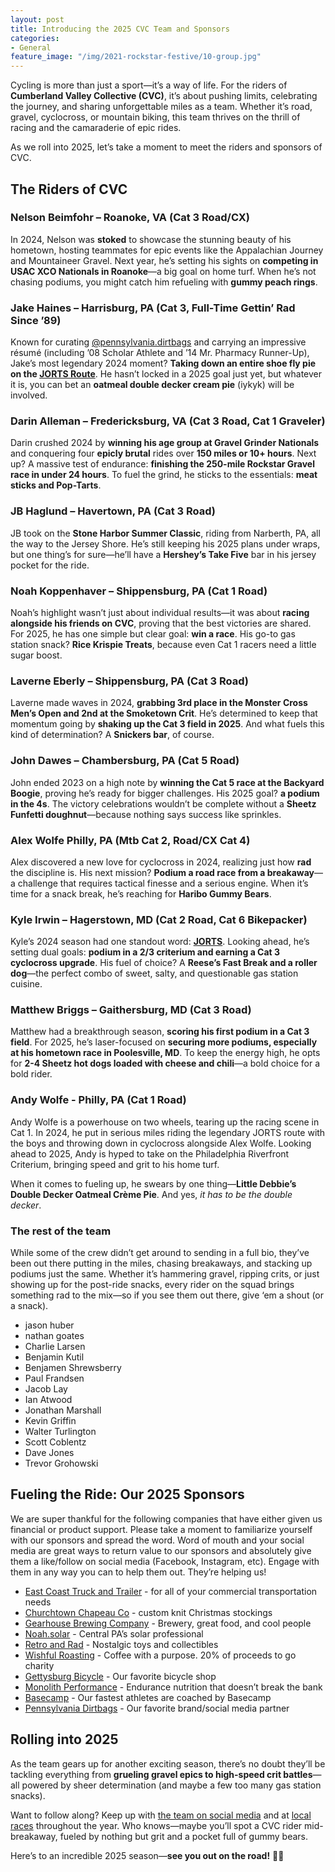 ```yaml
---
layout: post
title: Introducing the 2025 CVC Team and Sponsors
categories:
- General
feature_image: "/img/2021-rockstar-festive/10-group.jpg"
---
```

Cycling is more than just a sport—it&rsquo;s a way of life. For the riders of **Cumberland Valley Collective (CVC)**, it&rsquo;s about pushing limits, celebrating the journey, and sharing unforgettable miles as a team. Whether it&rsquo;s road, gravel, cyclocross, or mountain biking, this team thrives on the thrill of racing and the camaraderie of epic rides. 

As we roll into 2025, let&rsquo;s take a moment to meet the riders and sponsors of CVC.  

## The Riders of CVC  

### Nelson Beimfohr – Roanoke, VA (Cat 3 Road/CX)  
In 2024, Nelson was **stoked** to showcase the stunning beauty of his hometown, hosting teammates for epic events like the Appalachian Journey and Mountaineer Gravel. Next year, he&rsquo;s setting his sights on **competing in USAC XCO Nationals in Roanoke**—a big goal on home turf. When he&rsquo;s not chasing podiums, you might catch him refueling with **gummy peach rings**.  

### Jake Haines – Harrisburg, PA (Cat 3, Full-Time Gettin&rsquo; Rad Since &rsquo;89)  
Known for curating [@pennsylvania.dirtbags](https://www.instagram.com/pennsylvania.dirtbags/) and carrying an impressive résumé (including &rsquo;08 Scholar Athlete and &rsquo;14 Mr. Pharmacy Runner-Up), Jake&rsquo;s most legendary 2024 moment? **Taking down an entire shoe fly pie on the [JORTS Route](https://www.youtube.com/watch?v=Paauv6M7T-M&t=127s)**. He hasn&rsquo;t locked in a 2025 goal just yet, but whatever it is, you can bet an **oatmeal double decker cream pie** (iykyk) will be involved.  

### Darin Alleman – Fredericksburg, VA (Cat 3 Road, Cat 1 Graveler)  
Darin crushed 2024 by **winning his age group at Gravel Grinder Nationals** and conquering four **epicly brutal** rides over **150 miles or 10+ hours**. Next up? A massive test of endurance: **finishing the 250-mile Rockstar Gravel race in under 24 hours**. To fuel the grind, he sticks to the essentials: **meat sticks and Pop-Tarts**.  

### JB Haglund – Havertown, PA (Cat 3 Road)  
JB took on the **Stone Harbor Summer Classic**, riding from Narberth, PA, all the way to the Jersey Shore. He&rsquo;s still keeping his 2025 plans under wraps, but one thing&rsquo;s for sure—he&rsquo;ll have a **Hershey&rsquo;s Take Five** bar in his jersey pocket for the ride.  

### Noah Koppenhaver – Shippensburg, PA (Cat 1 Road)  
Noah&rsquo;s highlight wasn&rsquo;t just about individual results—it was about **racing alongside his friends on CVC**, proving that the best victories are shared. For 2025, he has one simple but clear goal: **win a race**. His go-to gas station snack? **Rice Krispie Treats**, because even Cat 1 racers need a little sugar boost.  

### Laverne Eberly – Shippensburg, PA (Cat 3 Road)  
Laverne made waves in 2024, **grabbing 3rd place in the Monster Cross Men&rsquo;s Open and 2nd at the Smoketown Crit**. He&rsquo;s determined to keep that momentum going by **shaking up the Cat 3 field in 2025**. And what fuels this kind of determination? A **Snickers bar**, of course.  

### John Dawes – Chambersburg, PA (Cat 5 Road)  
John ended 2023 on a high note by **winning the Cat 5 race at the Backyard Boogie**, proving he&rsquo;s ready for bigger challenges. His 2025 goal? **a podium in the 4s**. The victory celebrations wouldn&rsquo;t be complete without a **Sheetz Funfetti doughnut**—because nothing says success like sprinkles.  

### Alex Wolfe Philly, PA (Mtb Cat 2, Road/CX Cat 4)  
Alex discovered a new love for cyclocross in 2024, realizing just how **rad** the discipline is. His next mission? **Podium a road race from a breakaway**—a challenge that requires tactical finesse and a serious engine. When it&rsquo;s time for a snack break, he&rsquo;s reaching for **Haribo Gummy Bears**.  

### Kyle Irwin – Hagerstown, MD (Cat 2 Road, Cat 6 Bikepacker)  
Kyle&rsquo;s 2024 season had one standout word: **[JORTS](https://www.youtube.com/watch?v=Paauv6M7T-M&t=127s)**. Looking ahead, he&rsquo;s setting dual goals: **podium in a 2/3 criterium and earning a Cat 3 cyclocross upgrade**. His fuel of choice? A **Reese&rsquo;s Fast Break and a roller dog**—the perfect combo of sweet, salty, and questionable gas station cuisine.  

### Matthew Briggs – Gaithersburg, MD (Cat 3 Road)  
Matthew had a breakthrough season, **scoring his first podium in a Cat 3 field**. For 2025, he&rsquo;s laser-focused on **securing more podiums, especially at his hometown race in Poolesville, MD**. To keep the energy high, he opts for **2-4 Sheetz hot dogs loaded with cheese and chili**—a bold choice for a bold rider.

### Andy Wolfe - Philly, PA (Cat 1 Road)
Andy Wolfe is a powerhouse on two wheels, tearing up the racing scene in Cat 1. In 2024, he put in serious miles riding the legendary JORTS route with the boys and throwing down in cyclocross alongside Alex Wolfe. Looking ahead to 2025, Andy is hyped to take on the Philadelphia Riverfront Criterium, bringing speed and grit to his home turf.  

When it comes to fueling up, he swears by one thing—**Little Debbie’s Double Decker Oatmeal Crème Pie**. And yes, *it has to be the double decker*.

### The rest of the team

While some of the crew didn’t get around to sending in a full bio, they’ve been out there putting in the miles, chasing breakaways, and stacking up podiums just the same. Whether it’s hammering gravel, ripping crits, or just showing up for the post-ride snacks, every rider on the squad brings something rad to the mix—so if you see them out there, give ‘em a shout (or a snack).

- jason huber
- nathan goates
- Charlie Larsen
- Benjamin Kutil
- Benjamen Shrewsberry
- Paul Frandsen
- Jacob Lay
- Ian Atwood
- Jonathan Marshall
- Kevin Griffin
- Walter Turlington
- Scott Coblentz
- Dave Jones
- Trevor Grohowski

## Fueling the Ride: Our 2025 Sponsors

We are super thankful for the following companies that have either given us financial or product support. Please take a moment to familiarize yourself with our sponsors and spread the word. Word of mouth and your social media are great ways to return value to our sponsors and absolutely give them a like/follow on social media (Facebook, Instagram, etc). Engage with them in any way you can to help them out. They&rsquo;re helping us!

- [East Coast Truck and Trailer](https://ectts.com/) - for all of your commercial transportation needs
- [Churchtown Chapeau Co](https://chapeauco.bigcartel.com/about-churchtown-chapeau-co) - custom knit Christmas stockings
- [Gearhouse Brewing Company](https://gearhousebrewingco.com/) - Brewery, great food, and cool people
- [Noah.solar](https://www.noah.solar/) - Central PA&rsquo;s solar professional
- [Retro and Rad](https://retroandrad.com) - Nostalgic toys and collectibles
- [Wishful Roasting](https://wishfulroasting.com/?srsltid=AfmBOorTGBgdXYsJgWNns76SW2knK88usp7UGAJUONa2WqyoRWxxwIXb)  - Coffee with a purpose. 20% of proceeds to go charity
- [Gettysburg Bicycle](https://gettysburgbicycle.com) - Our favorite bicycle shop  
- [Monolith Performance](https://monolithperformance.com/) - Endurance nutrition that doesn&rsquo;t break the bank
- [Basecamp](https://www.joinbasecamp.com/?srsltid=AfmBOopOyR4SBtPLzKTdKJb8rEvtXnLccnCAUWgzkrRfZJ1uhR8-KknD) - Our fastest athletes are coached by Basecamp
- [Pennsylvania Dirtbags](https://padirtbags.com/) - Our favorite brand/social media partner

## **Rolling into 2025**  
As the team gears up for another exciting season, there&rsquo;s no doubt they&rsquo;ll be tackling everything from **grueling gravel epics to high-speed crit battles**—all powered by sheer determination (and maybe a few too many gas station snacks).  

Want to follow along? Keep up with [the team on social media](https://www.instagram.com/cvc.bike/) and at [local races](/events/) throughout the year. Who knows—maybe you&rsquo;ll spot a CVC rider mid-breakaway, fueled by nothing but grit and a pocket full of gummy bears.  

Here&rsquo;s to an incredible 2025 season—**see you out on the road!** 🚴‍♂️

